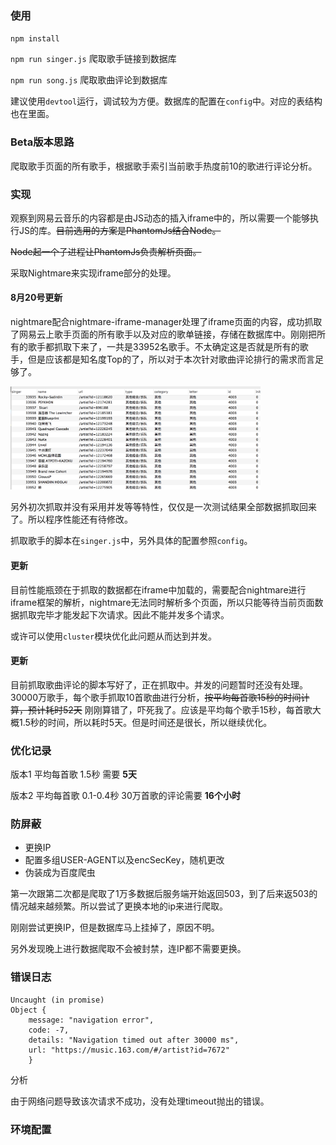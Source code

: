 ### 使用

`npm install`

`npm run singer.js` 爬取歌手链接到数据库

`npm run song.js` 爬取歌曲评论到数据库

建议使用`devtool`运行，调试较为方便。数据库的配置在`config`中。对应的表结构也在里面。

### Beta版本思路

爬取歌手页面的所有歌手，根据歌手索引当前歌手热度前10的歌进行评论分析。

### 实现

观察到网易云音乐的内容都是由JS动态的插入iframe中的，所以需要一个能够执行JS的库。~~目前选用的方案是PhantomJs结合Node。~~

~~Node起一个子进程让PhantomJs负责解析页面。~~

采取Nightmare来实现iframe部分的处理。

#### 8月20号更新

nightmare配合nightmare-iframe-manager处理了iframe页面的内容，成功抓取了网易云上歌手页面的所有歌手以及对应的歌单链接，存储在数据库中。刚刚把所有的歌手都抓取下来了，一共是33952名歌手。不太确定这是否就是所有的歌手，但是应该都是知名度Top的了，所以对于本次针对歌曲评论排行的需求而言足够了。

<img width=400 src='./img/singer.png'/>

另外初次抓取并没有采用并发等等特性，仅仅是一次测试结果全部数据抓取回来了。所以程序性能还有待修改。

抓取歌手的脚本在`singer.js`中，另外具体的配置参照`config`。

#### 更新

目前性能瓶颈在于抓取的数据都在iframe中加载的，需要配合nightmare进行iframe框架的解析，nightmare无法同时解析多个页面，所以只能等待当前页面数据抓取完毕才能发起下次请求。因此不能并发多个请求。

或许可以使用`cluster`模块优化此问题从而达到并发。

#### 更新

目前抓取歌曲评论的脚本写好了，正在抓取中。并发的问题暂时还没有处理。30000万歌手，每个歌手抓取10首歌曲进行分析，~~按平均每首歌15秒的时间计算，预计耗时52天~~ 刚刚算错了，吓死我了。应该是平均每个歌手15秒，每首歌大概1.5秒的时间，所以耗时5天。但是时间还是很长，所以继续优化。

### 优化记录

版本1 平均每首歌 1.5秒 需要 **5天**

版本2 平均每首歌 0.1-0.4秒 30万首歌的评论需要 **16个小时**

### 防屏蔽

- 更换IP
- 配置多组USER-AGENT以及encSecKey，随机更改
- 伪装成为百度爬虫

第一次跟第二次都是爬取了1万多数据后服务端开始返回503，到了后来返503的情况越来越频繁。所以尝试了更换本地的ip来进行爬取。

刚刚尝试更换IP，但是数据库马上挂掉了，原因不明。

另外发现晚上进行数据爬取不会被封禁，连IP都不需要更换。

### 错误日志

```
Uncaught (in promise) 
Object {
    message: "navigation error", 
    code: -7, 
    details: "Navigation timed out after 30000 ms", 
    url: "https://music.163.com/#/artist?id=7672"
    }
```
分析

由于网络问题导致该次请求不成功，没有处理timeout抛出的错误。


### 环境配置